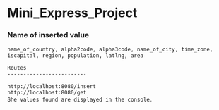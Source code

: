 # Mini_Express_Project


### Name of inserted value
```
name_of_country, alpha2code, alpha3code, name_of_city, time_zone, iscapital, region, population, latlng, area
```
```
Routes
-------------------------
`````
```
http://localhost:8080/insert
http://localhost:8080/get  
Տhe values found are displayed in the console․
```
